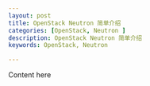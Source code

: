 ```yaml
---
layout: post
title: OpenStack Neutron 简单介绍
categories: [OpenStack, Neutron ]
description: OpenStack Neutron 简单介绍
keywords: OpenStack, Neutron 

---
```


Content here

